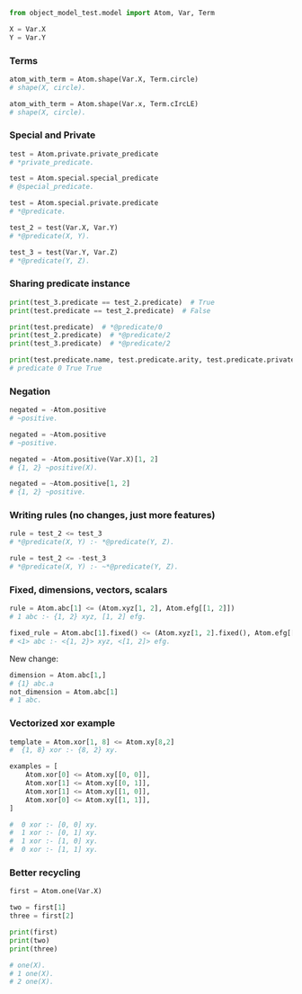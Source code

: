 ```python
from object_model_test.model import Atom, Var, Term

X = Var.X
Y = Var.Y
```

### Terms
```python
atom_with_term = Atom.shape(Var.X, Term.circle)
# shape(X, circle).

atom_with_term = Atom.shape(Var.x, Term.cIrcLE)
# shape(X, circle).
```

### Special and Private

```python
test = Atom.private.private_predicate
# *private_predicate.

test = Atom.special.special_predicate
# @special_predicate.

test = Atom.special.private.predicate
# *@predicate.

test_2 = test(Var.X, Var.Y)
# *@predicate(X, Y).

test_3 = test(Var.Y, Var.Z)
# *@predicate(Y, Z).
```

### Sharing predicate instance

```python
print(test_3.predicate == test_2.predicate)  # True
print(test.predicate == test_2.predicate)  # False

print(test.predicate)  # *@predicate/0
print(test_2.predicate)  # *@predicate/2
print(test_3.predicate)  # *@predicate/2

print(test.predicate.name, test.predicate.arity, test.predicate.private, test.predicate.special)
# predicate 0 True True
```

### Negation
```python
negated = -Atom.positive
# ~positive.

negated = ~Atom.positive
# ~positive.

negated = -Atom.positive(Var.X)[1, 2]
# {1, 2} ~positive(X).

negated = ~Atom.positive[1, 2]
# {1, 2} ~positive.
```


### Writing rules (no changes, just more features)
```python
rule = test_2 <= test_3
# *@predicate(X, Y) :- *@predicate(Y, Z).

rule = test_2 <= -test_3
# *@predicate(X, Y) :- ~*@predicate(Y, Z).
```

### Fixed, dimensions, vectors, scalars
```python
rule = Atom.abc[1] <= (Atom.xyz[1, 2], Atom.efg[[1, 2]])
# 1 abc :- {1, 2} xyz, [1, 2] efg.

fixed_rule = Atom.abc[1].fixed() <= (Atom.xyz[1, 2].fixed(), Atom.efg[[1, 2]].fixed())
# <1> abc :- <{1, 2}> xyz, <[1, 2]> efg.
```

New change:
```python
dimension = Atom.abc[1,]
# {1} abc.a
not_dimension = Atom.abc[1]
# 1 abc.
```

### Vectorized xor example
```python
template = Atom.xor[1, 8] <= Atom.xy[8,2]
#  {1, 8} xor :- {8, 2} xy.

examples = [
    Atom.xor[0] <= Atom.xy[[0, 0]],
    Atom.xor[1] <= Atom.xy[[0, 1]],
    Atom.xor[1] <= Atom.xy[[1, 0]],
    Atom.xor[0] <= Atom.xy[[1, 1]],
]

#  0 xor :- [0, 0] xy.
#  1 xor :- [0, 1] xy.
#  1 xor :- [1, 0] xy.
#  0 xor :- [1, 1] xy.
```


### Better recycling
```python
first = Atom.one(Var.X)

two = first[1]
three = first[2]

print(first)
print(two)
print(three)

# one(X).
# 1 one(X).
# 2 one(X).
```
